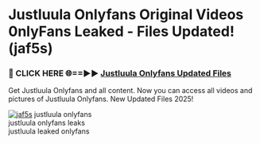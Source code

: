# Justluula Onlyfans Original Videos 0nlyFans Leaked - Files Updated! (jaf5s)

<h3>🔴 CLICK HERE 🌐==►► <a href="https://tinyurl.com/2jnfzry5" rel="nofollow">Justluula Onlyfans Updated Files</a></h3>

Get Justluula Onlyfans and all content. Now you can access all videos and pictures of Justluula Onlyfans. New Updated Files 2025!

[![jaf5s](https://i.imgur.com/GyGTBgg.gif)](https://tinyurl.com/2jnfzry5)
justluula onlyfans<br>
justluula onlyfans leaks<br>
justluula leaked onlyfans